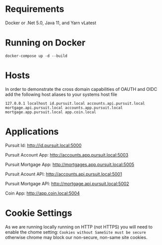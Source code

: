 # Requirements
Docker or .Net 5.0, Java 11, and Yarn vLatest

# Running on Docker
```docker-compose up -d --build```

# Hosts
In order to demonstrate the cross domain capabilities of OAUTH and OIDC add the following host aliases to your systems host file

```127.0.0.1 localhost id.pursuit.local accounts.api.pursuit.local mortgage.api.pursuit.local accounts.app.pursuit.local mortgage.app.pursuit.local app.coin.local```

# Applications
Pursuit Id: http://id.pursuit.local:5000

Pursuit Account App: http://accounts.app.pursuit.local:5003

Pursuit Mortgage App: http://mortgages.app.pursuit.local:5005

Pursuit Acount API: http://accounts.api.pursuit.local:5001

Pursuit Mortgage API: http://mortgage.api.pursuit.local:5002

Coin App: http://app.coin.local:5004

# Cookie Settings
As we are running locally running on HTTP (not HTTPS) you will need to enable the chome setting: `Cookies without SameSite must be secure` otherwise chrome may block our non-secure, non-same site cookies.

